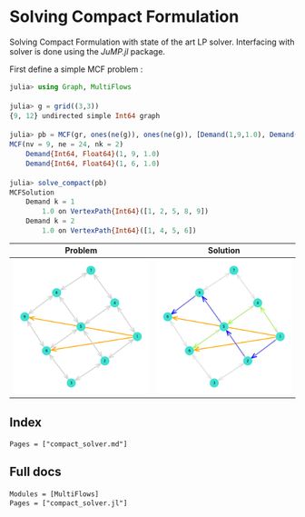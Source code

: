 # Solving Compact Formulation

Solving Compact Formulation with state of the art LP solver. Interfacing with solver is done using the _JuMP.jl_ package.

First define a simple MCF problem : 
```julia
julia> using Graph, MultiFlows

julia> g = grid((3,3))
{9, 12} undirected simple Int64 graph

julia> pb = MCF(gr, ones(ne(g)), ones(ne(g)), [Demand(1,9,1.0), Demand(1,6,1.0)])
MCF(nv = 9, ne = 24, nk = 2)
	Demand{Int64, Float64}(1, 9, 1.0)
	Demand{Int64, Float64}(1, 6, 1.0)

julia> solve_compact(pb)
MCFSolution
	Demand k = 1
		1.0 on VertexPath{Int64}([1, 2, 5, 8, 9])
	Demand k = 2
		1.0 on VertexPath{Int64}([1, 4, 5, 6])

```

Problem                    |  Solution
:-------------------------:|:-------------------------:
![](../assets/img/grid3x3_problem1.png)  |  ![](../assets/img/grid3x3_solution1.png)

## Index

```@index
Pages = ["compact_solver.md"]
```

## Full docs

```@autodocs
Modules = [MultiFlows]
Pages = ["compact_solver.jl"]

```

